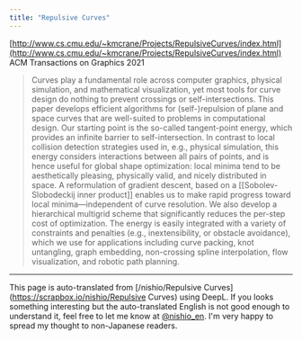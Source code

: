 ```yaml
---
title: "Repulsive Curves"
---
```


[http://www.cs.cmu.edu/~kmcrane/Projects/RepulsiveCurves/index.html](http://www.cs.cmu.edu/~kmcrane/Projects/RepulsiveCurves/index.html)
ACM Transactions on Graphics 2021
> Curves play a fundamental role across computer graphics, physical simulation, and mathematical visualization, yet most tools for curve design do nothing to prevent crossings or self-intersections. This paper develops efficient algorithms for (self-)repulsion of plane and space curves that are well-suited to problems in computational design. Our starting point is the so-called tangent-point energy, which provides an infinite barrier to self-intersection. In contrast to local collision detection strategies used in, e.g., physical simulation, this energy considers interactions between all pairs of points, and is hence useful for global shape optimization: local minima tend to be aesthetically pleasing, physically valid, and nicely distributed in space. A reformulation of gradient descent, based on a [[Sobolev-Slobodeckij inner product]] enables us to make rapid progress toward local minima—independent of curve resolution. We also develop a hierarchical multigrid scheme that significantly reduces the per-step cost of optimization. The energy is easily integrated with a variety of constraints and penalties (e.g., inextensibility, or obstacle avoidance), which we use for applications including curve packing, knot untangling, graph embedding, non-crossing spline interpolation, flow visualization, and robotic path planning.

---
This page is auto-translated from [/nishio/Repulsive Curves](https://scrapbox.io/nishio/Repulsive Curves) using DeepL. If you looks something interesting but the auto-translated English is not good enough to understand it, feel free to let me know at [@nishio_en](https://twitter.com/nishio_en). I'm very happy to spread my thought to non-Japanese readers.